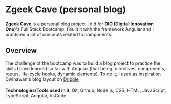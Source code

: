 # Zgeek Cave (personal blog)
**Zgeek Cave** is a personal blog project I did for **DIO (Digital Innovation One)**'s Full Stack Bootcamp. I built it with the framework Angular and I practiced a lot of concepts related to components.

## Overview

The challenge of the bootcamp was to build a blog project to practice the skills I have learned so far with Angular (that being, directives, components, routes, life-cycle hooks, dynamic elements). To do it, I used as inspiration Dwinawan's blog layout on <a href="https://dribbble.com/shots/18089191-Blog-Layout" target="_blank">Dribble</a>
<br><br>
**Technologies/Tools used in it**: Git, Github, Node.js, CSS, HTML, JavaScript, TypeScript, Angular, VsCode

